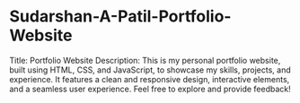 # Sudarshan-A-Patil-Portfolio-Website
Title: Portfolio Website  Description: This is my personal portfolio website, built using HTML, CSS, and JavaScript, to showcase my skills, projects, and experience. It features a clean and responsive design, interactive elements, and a seamless user experience. Feel free to explore and provide feedback!
